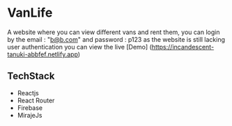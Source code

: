 # VanLife

A website where you can view different vans and rent them, you can login by the email : "b@b.com" and password : p123 as the website is still lacking user authentication
you can view the live [Demo] (https://incandescent-tanuki-abbfef.netlify.app)

## TechStack
* Reactjs
* React Router
* Firebase
* MirajeJs
